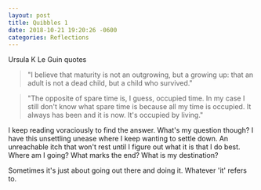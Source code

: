 ```yaml
---
layout: post
title: Quibbles 1
date: 2018-10-21 19:20:26 -0600
categories: Reflections
---
```


Ursula K Le Guin quotes

> "I believe that maturity is not an outgrowing, but a growing up: that an adult is not a dead child, but a child who survived."

> "The opposite of spare time is, I guess, occupied time. In my case I still don't know what spare time is because all my time is occupied. It always has been and it is now. It's occupied by living."


I keep reading voraciously to find the answer. What's my question though? I have this unsettling unease where I keep wanting to settle down. An unreachable itch that won't rest until I figure out what it is that I do best. Where am I going? What marks the end? What is my destination?

Sometimes it's just about going out there and doing it. Whatever 'it' refers to.
